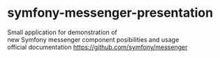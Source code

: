 # symfony-messenger-presentation

Small application for demonstration of  
new Symfony messenger component posibilities and usage  
official documentation https://github.com/symfony/messenger  
